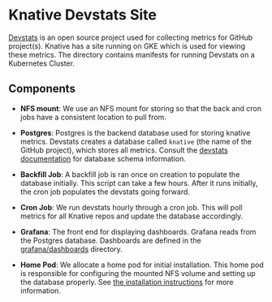 # Knative Devstats Site

[Devstats](https://github.com/cncf/devstats) is an open source project used for collecting metrics for GitHub project(s). Knative has a site running on GKE which is used for viewing these metrics. The directory contains manifests for running Devstats on a Kubernetes Cluster.

## Components

- **NFS mount**: We use an NFS mount for storing so that the back and cron jobs have a consistent location to pull from.

- **Postgres**: Postgres is the backend database used for storing knative metrics. Devstats creates a database called `knative` (the name of the GitHub project), which stores all metrics. Consult the [devstats documentation](https://github.com/cncf/devstats/blob/master/USAGE.md#database-structure) for database schema information.

- **Backfill Job**: A backfill job is ran once on creation to populate the database initially. This script can take a few hours. After it runs initially, the cron job populates the devstats going forward.

- **Cron Job**: We run devstats hourly through a cron job. This will poll metrics for all Knative repos and update the database accordingly.

- **Grafana**: The front end for displaying dashboards. Grafana reads from the Postgres database. Dashboards are defined in the [grafana/dashboards](grafana/dashboards/knative/) directory.

- **Home Pod**: We allocate a home pod for initial installation. This home pod is responsible for configuring the mounted NFS volume and setting up the database properly. See [the installation instructions](INSTALL.md) for more information.

